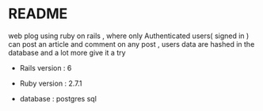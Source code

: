 # README

web plog using ruby on rails , where only Authenticated users( signed in ) can post an article and comment on any post ,
users data are hashed in the database and a lot more give it a try

* Rails version : 6

* Ruby version : 2.7.1

* database : postgres sql

